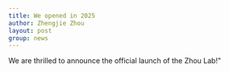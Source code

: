 ```yaml
---
title: We opened in 2025
author: Zhengjie Zhou
layout: post
group: news
---
```


We are thrilled to announce the official launch of the Zhou Lab!" 
